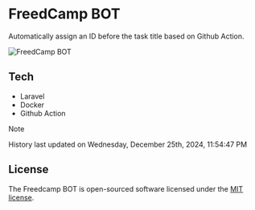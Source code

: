 # FreedCamp BOT

Automatically assign an ID before the task title based on Github Action.

![FreedCamp BOT](https://repository-images.githubusercontent.com/737932867/7d34798b-2680-471c-b089-a78a718d3d6a)

## Tech

- Laravel
- Docker
- Github Action

> [!NOTE]  
> History last updated on Wednesday, December 25th, 2024, 11:54:47 PM

## License

The Freedcamp BOT is open-sourced software licensed under the [MIT license](https://opensource.org/licenses/MIT).
